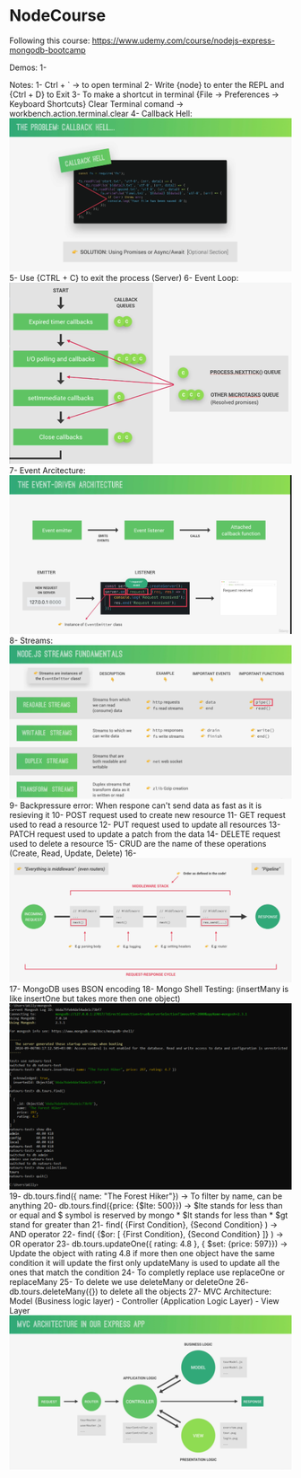 # NodeCourse

Following this course: https://www.udemy.com/course/nodejs-express-mongodb-bootcamp

Demos:
1-

Notes:
1- Ctrl + ` -> to open terminal
2- Write {node} to enter the REPL and {Ctrl + D} to Exit
3- To make a shortcut in terminal {File -> Preferences -> Keyboard Shortcuts} Clear Terminal comand -> workbench.action.terminal.clear
4- Callback Hell:
![alt text](image.png)
5- Use {CTRL + C} to exit the process (Server)
6- Event Loop:
![alt text](image-1.png)
7- Event Arcitecture:
![alt text](image-3.png)
8- Streams:
![alt text](image-2.png)
9- Backpressure error: When respone can't send data as fast as it is resieving it
10- POST request used to create new resource
11- GET request used to read a resource
12- PUT request used to update all resources
13- PATCH request used to update a patch from the data
14- DELETE request used to delete a resource
15- CRUD are the name of these operations (Create, Read, Update, Delete)
16- ![alt text](image-4.png)
17- MongoDB uses BSON encoding
18- Mongo Shell Testing: (insertMany is like insertOne but takes more then one object)
![alt text](image-5.png)
19- db.tours.find({ name: "The Forest Hiker"}) -> To filter by name, can be anything
20- db.tours.find({price: {$lte: 500}}) -> $lte stands for less than or equal and $ symbol is reserved by mongo
    * $lt stands for less than
    * $gt stand for greater than
21- find( {First Condition}, {Second Condition} ) -> AND operator
22- find( {$or: [ {First Condition}, {Second Condition} ]} ) -> OR operator
23- db.tours.updateOne({ rating: 4.8 }, { $set: {price: 597}}) -> Update the object with rating 4.8 if more then one object have the same condition it will update the first only updateMany is used to update all the ones that match the condition
24- To completly replace use replaceOne or replaceMany
25- To delete we use deleteMany or deleteOne
26- db.tours.deleteMany({}) to delete all the objects
27- MVC Architecture: Model (Business logic layer) - Controller (Application Logic Layer) - View Layer
![alt text](image-6.png)
